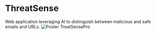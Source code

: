 # ThreatSense
Web application leveraging AI to distinguish between malicious and safe emails and URLs.
![Poster TreatSensePro]()

